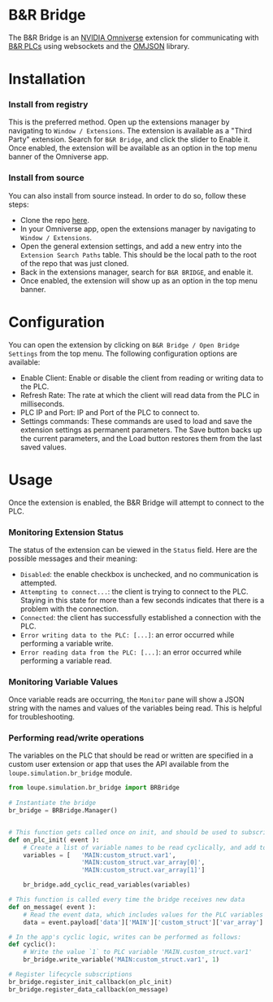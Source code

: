 # B&R Bridge

The B&R Bridge is an [NVIDIA Omniverse](https://www.nvidia.com/en-us/omniverse/) extension for communicating with [B&R PLCs](https://www.br-automation.com/) using websockets and the [OMJSON](https://github.com/loupeteam/OMJSON) library.

# Installation

### Install from registry

This is the preferred method. Open up the extensions manager by navigating to `Window / Extensions`. The extension is available as a "Third Party" extension. Search for `B&R Bridge`, and click the slider to Enable it. Once enabled, the extension will be available as an option in the top menu banner of the Omniverse app.

### Install from source

You can also install from source instead. In order to do so, follow these steps:
- Clone the repo [here](https://github.com/loupeteam/Omniverse_BnR_Bridge_Extension).
- In your Omniverse app, open the extensions manager by navigating to `Window / Extensions`.
- Open the general extension settings, and add a new entry into the `Extension Search Paths` table. This should be the local path to the root of the repo that was just cloned. 
- Back in the extensions manager, search for `B&R BRIDGE`, and enable it. 
- Once enabled, the extension will show up as an option in the top menu banner. 

# Configuration

You can open the extension by clicking on `B&R Bridge / Open Bridge Settings` from the top menu. The following configuration options are available:

- Enable Client: Enable or disable the client from reading or writing data to the PLC.
- Refresh Rate: The rate at which the client will read data from the PLC in milliseconds.
- PLC IP and Port: IP and Port of the PLC to connect to.
- Settings commands: These commands are used to load and save the extension settings as permanent parameters. The Save button backs up the current parameters, and the Load button restores them from the last saved values. 

# Usage

Once the extension is enabled, the B&R Bridge will attempt to connect to the PLC.

### Monitoring Extension Status

The status of the extension can be viewed in the `Status` field. Here are the possible messages and their meaning:
- `Disabled`: the enable checkbox is unchecked, and no communication is attempted. 
- `Attempting to connect...`: the client is trying to connect to the PLC. Staying in this state for more than a few seconds indicates that there is a problem with the connection. 
- `Connected`: the client has successfully established a connection with the PLC. 
- `Error writing data to the PLC: [...]`: an error occurred while performing a variable write. 
- `Error reading data from the PLC: [...]`: an error occurred while performing a variable read.

### Monitoring Variable Values

Once variable reads are occurring, the `Monitor` pane will show a JSON string with the names and values of the variables being read. This is helpful for troubleshooting. 

### Performing read/write operations

The variables on the PLC that should be read or written are specified in a custom user extension or app that uses the API available from the `loupe.simulation.br_bridge` module.

```python
from loupe.simulation.br_bridge import BRBridge
      
# Instantiate the bridge
br_bridge = BRBridge.Manager()


# This function gets called once on init, and should be used to subscribe to cyclic reads.
def on_plc_init( event ):
    # Create a list of variable names to be read cyclically, and add to Manager
    variables = [   'MAIN:custom_struct.var1', 
                    'MAIN:custom_struct.var_array[0]', 
                    'MAIN:custom_struct.var_array[1]']

    br_bridge.add_cyclic_read_variables(variables)

# This function is called every time the bridge receives new data
def on_message( event ):
    # Read the event data, which includes values for the PLC variables requested
    data = event.payload['data']['MAIN']['custom_struct']['var_array']

# In the app's cyclic logic, writes can be performed as follows:
def cyclic():
    # Write the value `1` to PLC variable 'MAIN.custom_struct.var1'
    br_bridge.write_variable('MAIN:custom_struct.var1', 1)

# Register lifecycle subscriptions
br_bridge.register_init_callback(on_plc_init)
br_bridge.register_data_callback(on_message)

```